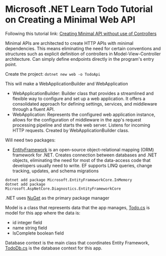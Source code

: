 # Microsoft .NET Learn Todo Tutorial on Creating a Minimal Web API
Following this tutorial link: [Creating Minimal API without use of Controllers](https://learn.microsoft.com/en-us/aspnet/core/tutorials/min-web-api?view=aspnetcore-8.0&tabs=visual-studio-code)

Minimal APIs are architected to create HTTP APIs with minimal dependencies. This means eliminating the need for certain conventions and structures such as explicit definition of controllers in Model-View-Controller architecture. Can simply define endpoints directly in the program's entry point.

Create the project:
`dotnet new web -o TodoApi`

This will make a WebApplicationBuilder and WebApplication
 - WebApplicationBuilder: Builder class that provides a streamlined and flexible way to configure and set up a web application. It offers a consolidated approach for defining settings, services, and middleware through a fluent API.
 - WebApplication: Represents the configured web application instance, allows for the configuration of middleware in the app's request processing pipeline and starts the web server. Listens for incoming HTTP requests. Created by WebApplicationBuilder class.

Will need two packages:
 - [EntityFramework](https://learn.microsoft.com/en-us/ef/core/) is an open-source object-relational mapping (ORM) framework for .NET. Creates connection between databases and .NET objects, eliminating the need for most of the data-access code that developers usually need to write. EF supports LINQ queries, change tracking, updates, and schema migrations
```
dotnet add package Microsoft.EntityFrameworkCore.InMemory
dotnet add package Microsoft.AspNetCore.Diagnostics.EntityFrameworkCore
```
.NET uses [NuGet](https://www.nuget.org/) as the primary package manager

Model is a class that represents data that the app manages, [Todo.cs](./Todo.cs) is model for this app where the data is:
 - id integer field
 - name string field
 - IsComplete boolean field

Database context is the main class that coordinates Entity Framework, [TodoDb.cs](./TodoDb.cs) is the database context for this app.